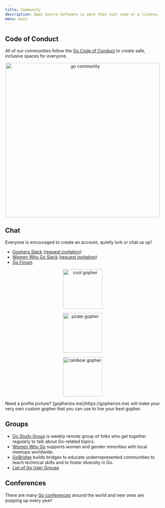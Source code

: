 ```yaml
---
title: Community
description: Open Source Software is more than just code or a license, it's the community!
menu: main
---
```


## Code of Conduct
All of our communities follow the [Go Code of Conduct](https://golang.org/conduct)
to create safe, inclusive spaces for everyone.

<center>
<img alt="go community" src="/img/community.png" width="500" />
</center>

## Chat
Everyone is encouraged to create an account, quietly lurk or chat us up!

* [Gophers Slack](https://gophers.slack.com) ([request invitation](https://invite.slack.golangbridge.org))
* [Women Who Go Slack](https://womenwhogo.slack.com) ([request invitation](https://www.womenwhogo.org/invite.html))
* [Go Forum](https://forum.golangbridge.org)

<center>
<div class="row gutters">
  <div class="col col-4 item">
    <figure>
      <img alt="cool gopher" src="/img/cool-gopher.png" width="128">
    </figure>
  </div>
  <div class="col col-4 item">
    <figure>
      <img alt="pirate gopher" src="/img/pirate-gopher.png" width="128">
    </figure>
  </div>
  <div class="col col-4 item">
    <figure>
      <img alt="rainbow gopher" src="/img/rainbow-sparkles-gopher.png" width="128">
    </figure>
  </div>
</div>
</center>
Need a profile picture? [gopherize.me](https://gopherize.me) will make your very
own custom gopher that you can use to live your best gopher.

## Groups
* [Go Study Group](/study-group/) is weekly remote group of folks who get together
regularly to talk about Go-related topics.
* [Women Who Go](https://www.womenwhogo.org) supports women and gender minorities
with local meetups worldwide.
* [GoBridge](https://golangbridge.org) builds bridges to educate underrepresented
communities to teach technical skills and to foster diversity in Go.
* [List of Go User Groups](https://github.com/golang/go/wiki/GoUserGroups)

## Conferences
There are many [Go conferences](https://github.com/golang/go/wiki/Conferences) around the world and new ones are popping up every year!
